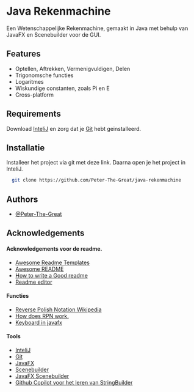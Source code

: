 
# Java Rekenmachine

Een Wetenschappelijke Rekenmachine, gemaakt in Java met behulp van JavaFX en Scenebuilder voor de GUI.

## Features

- Optellen, Aftrekken, Vermenigvuldigen, Delen
- Trigonomsche functies
- Logaritmes
- Wiskundige constanten, zoals Pi en E
- Cross-platform

## Requirements

Download [InteliJ](https://www.jetbrains.com/idea/) en zorg dat je [Git](https://git-scm.com) hebt geinstalleerd.
## Installatie

Installeer het project via git met deze link. Daarna open je het project in InteliJ.

```bash
  git clone https://github.com/Peter-The-Great/java-rekenmachine
```

## Authors

- [@Peter-The-Great](https://www.github.com/Peter-The-Great)


## Acknowledgements
#### Acknowledgements voor de readme.
- [Awesome Readme Templates](https://awesomeopensource.com/project/elangosundar/awesome-README-templates)
- [Awesome README](https://github.com/matiassingers/awesome-readme)
- [How to write a Good readme](https://bulldogjob.com/news/449-how-to-write-a-good-readme-for-your-github-project)
- [Readme editor](https://readme.so/nl/editor)

#### Functies
- [Reverse Polish Notation Wikipedia](https://en.wikipedia.org/wiki/Reverse_Polish_notation)
- [How does RPN work.](https://www.geeksforgeeks.org/evaluate-the-value-of-an-arithmetic-expression-in-reverse-polish-notation-in-java/)
- [Keyboard in javafx](https://www.youtube.com/watch?v=mCxVoPwAYwY&ab_channel=DeimosCodingProjects)

#### Tools
- [InteliJ](https://www.jetbrains.com/idea/)
- [Git](https://git-scm.com)
- [JavaFX](https://openjfx.io/)
- [Scenebuilder](https://gluonhq.com/products/scene-builder/)
- [JavaFX Scenebuilder](https://www.jetbrains.com/help/idea/javafx.html#scene-builder)
- [Github Copilot voor het leren van StringBuilder](https://copilot.github.com/)